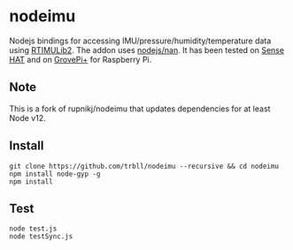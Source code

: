 nodeimu
=========

Nodejs bindings for accessing IMU/pressure/humidity/temperature data using [RTIMULib2](https://github.com/richards-tech/RTIMULib2.git). The addon uses [nodejs/nan](https://github.com/nodejs/nan.git). It has been tested on [Sense HAT](https://www.raspberrypi.org/products/sense-hat/) and on [GrovePi+](http://www.dexterindustries.com/grovepi/) for Raspberry Pi.

## Note

This is a fork of rupnikj/nodeimu that updates dependencies for at least Node v12.

## Install

```
git clone https://github.com/trbll/nodeimu --recursive && cd nodeimu
npm install node-gyp -g
npm install
```

## Test

```
node test.js
node testSync.js
```

[npm-image]: https://img.shields.io/npm/v/nodeimu.svg
[npm-url]: https://npmjs.org/package/nodeimu
[travis-linux-image]: https://img.shields.io/travis/rupnikj/nodeimu/master.svg?label=linux
[travis-linux-url]: https://travis-ci.org/rupnikj/nodeimu
